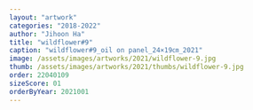 ```yaml
---
layout: "artwork"
categories: "2018-2022"
author: "Jihoon Ha"
title: "wildflower#9"
caption: "wildflower#9_oil on panel_24×19㎝_2021"
image: /assets/images/artworks/2021/wildflower-9.jpg
thumb: /assets/images/artworks/2021/thumbs/wildflower-9.jpg
order: 22040109
sizeScore: 01
orderByYear: 2021001
---
```

